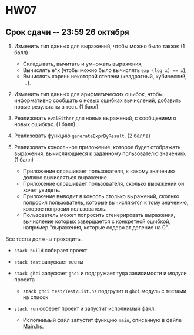 
# HW07

## Срок сдачи -- 23:59 26 октября

1. Изменить тип данных для выражений, чтобы можно было также: (1 балл)

   * Складывать, вычитать и умножать выражения;
   * Вычислять e^x (чтобы можно было вычислять `exp (log x) == x`);
   * Вычислять корень некоторой степени (квадратный, кубический, ...).

2. Изменить тип данных для арифметических ошибок, чтобы информативно сообщать о новых ошибках вычислений, добавить новые результаты в тест. (1 балл)

3. Реализовать `evalEither` для новых выражений, с сообщением о новых ошибках. (1 балл)

4. Реализовать функцию `generateExprByResult`. (2 балла)

5. Реализовать консольное приложение, которое будет отображать выражения, вычисляющиеся к заданному пользователю значению. (1 балл)

   * Приложение спрашивает пользователя, к какому значению должно вычисляться выражение.
   * Приложение спрашивает пользователя, сколько выражений он хочет увидеть.
   * Приложение выводит в консоль столько выражений, сколько попросил пользователь, которые вычисляются к тому значению, которое попросил пользователь.
   * Пользователь может попросить сгенерировать выражения, вычисление которых завершается с конкретной ошибкой, например "выражения, которые содержат деление на 0".

Все тесты должны проходить.

* `stack build` собирает проект

* `stack test` запускает тесты

* `stack ghci` запускает `ghci` и подгружает туда зависимости и модули проекта

   * `stack ghci test/Test/List.hs` подгрузит в `ghci` модуль с тестами на список

* `stack run` соберет проект и запустит исполнимый файл.

   * Исполнимый файл запустит функцию `main`, описанную в файле [Main.hs](app/Main.hs).